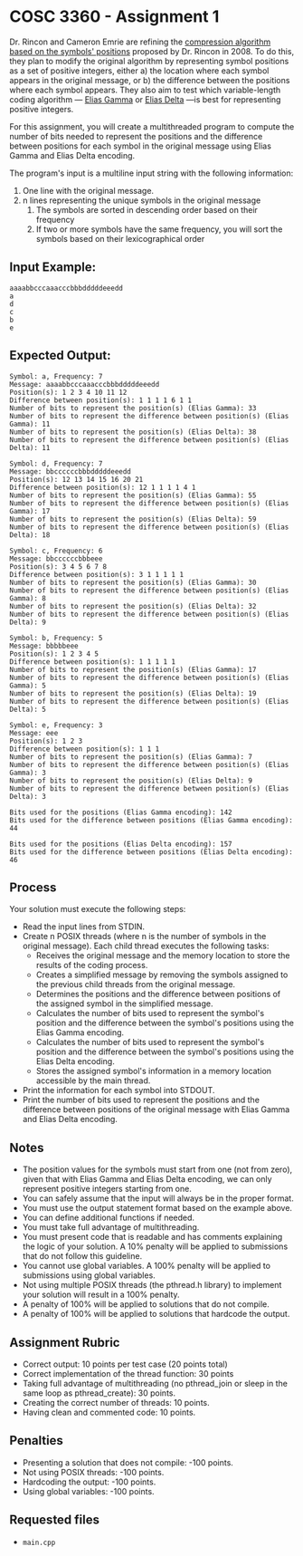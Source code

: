 # COSC 3360 - Assignment 1

Dr. Rincon and Cameron Emrie are refining the [compression algorithm based on the symbols' positions](https://moodle2.cs.uh.edu/moodle/pluginfile.php/41975/mod_vpl/intro/A%20Probabilistic%20Compression%20Algorithm%20based%20on%20Symbols%20Position.pdf) proposed by Dr. Rincon in 2008. To do this, they plan to modify the original algorithm by representing symbol positions as a set of positive integers, either a) the location where each symbol appears in the original message, or b) the difference between the positions where each symbol appears. They also aim to test which variable-length coding algorithm — [Elias Gamma](https://www.google.com/url?sa=t&source=web&rct=j&opi=89978449&url=https://en.wikipedia.org/wiki/Elias_gamma_coding&ved=2ahUKEwi5m-HM3paPAxUImmoFHSs-Gh4QFnoECBwQAQ&usg=AOvVaw1evSiLfBlHKwqkhpb0rnYw) or [Elias Delta](https://www.google.com/url?sa=t&source=web&rct=j&opi=89978449&url=https://en.wikipedia.org/wiki/Elias_delta_coding&ved=2ahUKEwjmnb7Y3paPAxUMlWoFHUzgFXQQFnoECBcQAQ&usg=AOvVaw3779RTtwOAVfJBZTG1WVWw) —is best for representing positive integers.
 
For this assignment, you will create a multithreaded program to compute the number of bits needed to represent the positions and the difference between positions for each symbol in the original message using Elias Gamma and Elias Delta encoding.
 
The program's input is a multiline input string with the following information:
1. One line with the original message.
2. n lines representing the unique symbols in the original message
   1. The symbols are sorted in descending order based on their frequency
   2. If two or more symbols have the same frequency, you will sort the symbols based on their lexicographical order
 
## Input Example:
```
aaaabbcccaaacccbbbdddddeeedd
a
d
c
b
e
```

## Expected Output:
```
Symbol: a, Frequency: 7
Message: aaaabbcccaaacccbbbdddddeeedd
Position(s): 1 2 3 4 10 11 12 
Difference between position(s): 1 1 1 1 6 1 1 
Number of bits to represent the position(s) (Elias Gamma): 33
Number of bits to represent the difference between position(s) (Elias Gamma): 11
Number of bits to represent the position(s) (Elias Delta): 38
Number of bits to represent the difference between position(s) (Elias Delta): 11

Symbol: d, Frequency: 7
Message: bbccccccbbbdddddeeedd
Position(s): 12 13 14 15 16 20 21 
Difference between position(s): 12 1 1 1 1 4 1 
Number of bits to represent the position(s) (Elias Gamma): 55
Number of bits to represent the difference between position(s) (Elias Gamma): 17
Number of bits to represent the position(s) (Elias Delta): 59
Number of bits to represent the difference between position(s) (Elias Delta): 18

Symbol: c, Frequency: 6
Message: bbccccccbbbeee
Position(s): 3 4 5 6 7 8 
Difference between position(s): 3 1 1 1 1 1 
Number of bits to represent the position(s) (Elias Gamma): 30
Number of bits to represent the difference between position(s) (Elias Gamma): 8
Number of bits to represent the position(s) (Elias Delta): 32
Number of bits to represent the difference between position(s) (Elias Delta): 9

Symbol: b, Frequency: 5
Message: bbbbbeee
Position(s): 1 2 3 4 5 
Difference between position(s): 1 1 1 1 1 
Number of bits to represent the position(s) (Elias Gamma): 17
Number of bits to represent the difference between position(s) (Elias Gamma): 5
Number of bits to represent the position(s) (Elias Delta): 19
Number of bits to represent the difference between position(s) (Elias Delta): 5

Symbol: e, Frequency: 3
Message: eee
Position(s): 1 2 3 
Difference between position(s): 1 1 1 
Number of bits to represent the position(s) (Elias Gamma): 7
Number of bits to represent the difference between position(s) (Elias Gamma): 3
Number of bits to represent the position(s) (Elias Delta): 9
Number of bits to represent the difference between position(s) (Elias Delta): 3

Bits used for the positions (Elias Gamma encoding): 142
Bits used for the difference between positions (Elias Gamma encoding): 44

Bits used for the positions (Elias Delta encoding): 157
Bits used for the difference between positions (Elias Delta encoding): 46
```

## Process
Your solution must execute the following steps:
- Read the input lines from STDIN.
- Create n POSIX threads (where n is the number of symbols in the original message). Each child thread executes the following tasks:
  - Receives the original message and the memory location to store the results of the coding process.
  - Creates a simplified message by removing the symbols assigned to the previous child threads from the original message.
  - Determines the positions and the difference between positions of the assigned symbol in the simplified message.
  - Calculates the number of bits used to represent the symbol's position and the difference between the symbol's positions using the Elias Gamma encoding.
  - Calculates the number of bits used to represent the symbol's position and the difference between the symbol's positions using the Elias Delta encoding.
  - Stores the assigned symbol's information in a memory location accessible by the main thread.
- Print the information for each symbol into STDOUT.
- Print the number of bits used to represent the positions and the difference between positions of the original message with Elias Gamma and Elias Delta encoding.
 
## Notes
- The position values for the symbols must start from one (not from zero), given that with Elias Gamma and Elias Delta encoding, we can only represent positive integers starting from one.
- You can safely assume that the input will always be in the proper format.
- You must use the output statement format based on the example above.
- You can define additional functions if needed.
- You must take full advantage of multithreading.
- You must present code that is readable and has comments explaining the logic of your solution. A 10% penalty will be applied to submissions that do not follow this guideline.
- You cannot use global variables. A 100% penalty will be applied to submissions using global variables. 
- Not using multiple POSIX threads (the pthread.h library) to implement your solution will result in a 100% penalty.
- A penalty of 100% will be applied to solutions that do not compile.
- A penalty of 100% will be applied to solutions that hardcode the output.
 
## Assignment Rubric
- Correct output: 10 points per test case (20 points total)
- Correct implementation of the thread function: 30 points
- Taking full advantage of multithreading (no pthread_join or sleep in the same loop as pthread_create): 30 points.
- Creating the correct number of threads: 10 points.
- Having clean and commented code: 10 points.

## Penalties
- Presenting a solution that does not compile: -100 points.
- Not using POSIX threads: -100 points.
- Hardcoding the output: -100 points.
- Using global variables: -100 points.

## Requested files
- `main.cpp`
